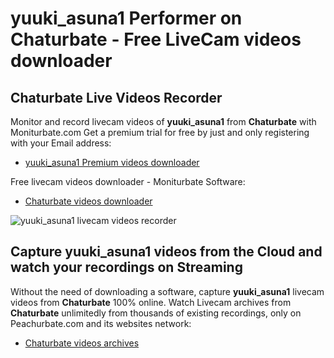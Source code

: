 # yuuki_asuna1 Performer on Chaturbate - Free LiveCam videos downloader

## Chaturbate Live Videos Recorder

Monitor and record livecam videos of **yuuki_asuna1** from **Chaturbate** with Moniturbate.com
Get a premium trial for free by just and only registering with your Email address:
* [yuuki_asuna1 Premium videos downloader](https://moniturbate.com/request-demo-licence-key.html)

Free livecam videos downloader - Moniturbate Software:
* [Chaturbate videos downloader](https://moniturbate.com/moniturbate-download-software.html)

![yuuki_asuna1 livecam videos recorder](https://peachurnet.com/templates/moniturbate-software.png)


## Capture yuuki_asuna1 videos from the Cloud and watch your recordings on Streaming

Without the need of downloading a software, capture **yuuki_asuna1** livecam videos from **Chaturbate** 100% online.
Watch Livecam archives from **Chaturbate** unlimitedly from thousands of existing recordings, only on Peachurbate.com and its websites network:
* [Chaturbate videos archives](https://peachurnet.com/)